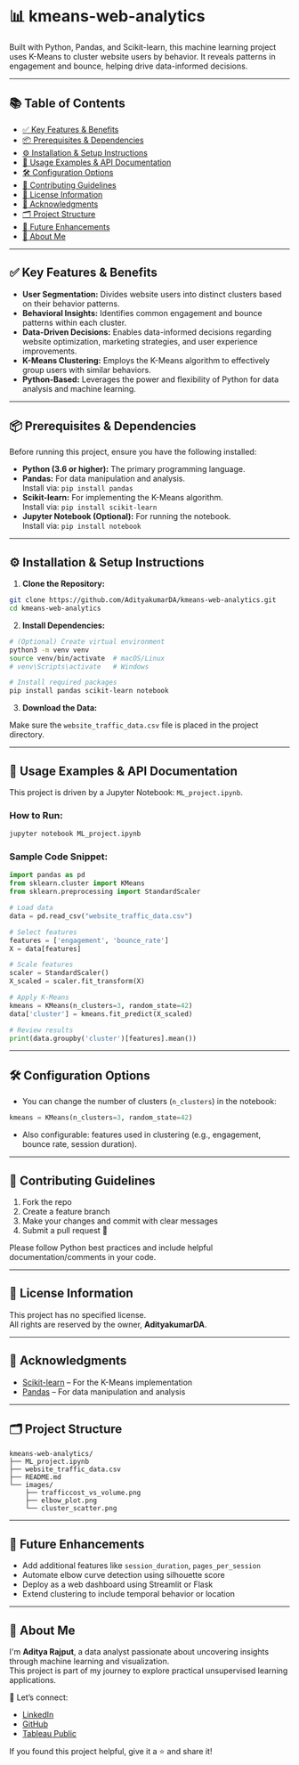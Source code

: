 # 📊 kmeans-web-analytics

Built with Python, Pandas, and Scikit-learn, this machine learning project uses K-Means to cluster website users by behavior. It reveals patterns in engagement and bounce, helping drive data-informed decisions.

---

## 📚 Table of Contents

- [✅ Key Features & Benefits](#key-features--benefits)
- [📦 Prerequisites & Dependencies](#prerequisites--dependencies)
- [⚙️ Installation & Setup Instructions](#installation--setup-instructions)
- [🚀 Usage Examples & API Documentation](#usage-examples--api-documentation)
- [🛠️ Configuration Options](#configuration-options)
- [🤝 Contributing Guidelines](#contributing-guidelines)
- [📜 License Information](#license-information)
- [🙏 Acknowledgments](#acknowledgments)
- [🗂️ Project Structure](#️-project-structure)
- [🚀 Future Enhancements](#-future-enhancements)
- [👋 About Me](#-about-me)

---

## ✅ Key Features & Benefits

- **User Segmentation:** Divides website users into distinct clusters based on their behavior patterns.
- **Behavioral Insights:** Identifies common engagement and bounce patterns within each cluster.
- **Data-Driven Decisions:** Enables data-informed decisions regarding website optimization, marketing strategies, and user experience improvements.
- **K-Means Clustering:** Employs the K-Means algorithm to effectively group users with similar behaviors.
- **Python-Based:** Leverages the power and flexibility of Python for data analysis and machine learning.

---

## 📦 Prerequisites & Dependencies

Before running this project, ensure you have the following installed:

- **Python (3.6 or higher):** The primary programming language.
- **Pandas:** For data manipulation and analysis.  
  Install via: `pip install pandas`
- **Scikit-learn:** For implementing the K-Means algorithm.  
  Install via: `pip install scikit-learn`
- **Jupyter Notebook (Optional):** For running the notebook.  
  Install via: `pip install notebook`

---

## ⚙️ Installation & Setup Instructions

1. **Clone the Repository:**

```bash
git clone https://github.com/AdityakumarDA/kmeans-web-analytics.git
cd kmeans-web-analytics
```

2. **Install Dependencies:**

```bash
# (Optional) Create virtual environment
python3 -m venv venv
source venv/bin/activate  # macOS/Linux
# venv\Scripts\activate   # Windows

# Install required packages
pip install pandas scikit-learn notebook
```

3. **Download the Data:**

Make sure the `website_traffic_data.csv` file is placed in the project directory.

---

## 🚀 Usage Examples & API Documentation

This project is driven by a Jupyter Notebook: `ML_project.ipynb`.

### How to Run:

```bash
jupyter notebook ML_project.ipynb
```

### Sample Code Snippet:

```python
import pandas as pd
from sklearn.cluster import KMeans
from sklearn.preprocessing import StandardScaler

# Load data
data = pd.read_csv("website_traffic_data.csv")

# Select features
features = ['engagement', 'bounce_rate']
X = data[features]

# Scale features
scaler = StandardScaler()
X_scaled = scaler.fit_transform(X)

# Apply K-Means
kmeans = KMeans(n_clusters=3, random_state=42)
data['cluster'] = kmeans.fit_predict(X_scaled)

# Review results
print(data.groupby('cluster')[features].mean())
```

---

## 🛠️ Configuration Options

- You can change the number of clusters (`n_clusters`) in the notebook:

```python
kmeans = KMeans(n_clusters=3, random_state=42)
```

- Also configurable: features used in clustering (e.g., engagement, bounce rate, session duration).

---

## 🤝 Contributing Guidelines

1. Fork the repo  
2. Create a feature branch  
3. Make your changes and commit with clear messages  
4. Submit a pull request 🎉

Please follow Python best practices and include helpful documentation/comments in your code.

---

## 📜 License Information

This project has no specified license.  
All rights are reserved by the owner, **AdityakumarDA**.

---

## 🙏 Acknowledgments

- [Scikit-learn](https://scikit-learn.org/stable/) – For the K-Means implementation  
- [Pandas](https://pandas.pydata.org/) – For data manipulation and analysis  

---

## 🗂️ Project Structure

```
kmeans-web-analytics/
├── ML_project.ipynb
├── website_traffic_data.csv
├── README.md
└── images/
    ├── trafficcost_vs_volume.png
    ├── elbow_plot.png
    └── cluster_scatter.png
```

---

## 🚀 Future Enhancements

- Add additional features like `session_duration`, `pages_per_session`
- Automate elbow curve detection using silhouette score
- Deploy as a web dashboard using Streamlit or Flask
- Extend clustering to include temporal behavior or location

---

## 👋 About Me

I'm **Aditya Rajput**, a data analyst passionate about uncovering insights through machine learning and visualization.  
This project is part of my journey to explore practical unsupervised learning applications.

📌 Let’s connect:  
- [LinkedIn](https://www.linkedin.com/in/adityakumarda/)  
- [GitHub](https://github.com/AdityakumarDA)  
- [Tableau Public](https://public.tableau.com/app/profile/adityakumarda)

If you found this project helpful, give it a ⭐ and share it!
